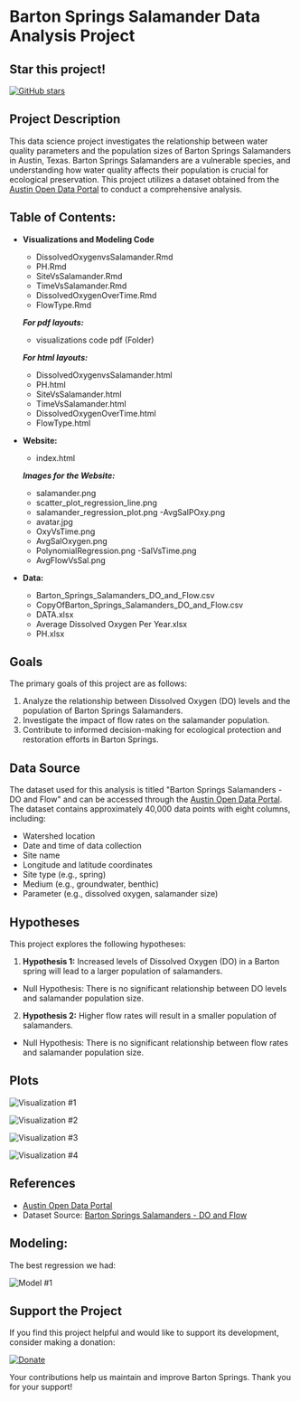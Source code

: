 # Barton Springs Salamander Data Analysis Project

## Star this project! 
[![GitHub stars](https://img.shields.io/github/stars/emanmz/Data-Science-G7.svg?style=social&label=Star)](https://github.com/emanmz/Data-Science-G7)

## Project Description
This data science project investigates the relationship between water quality parameters and the population sizes of Barton Springs Salamanders in Austin, Texas. Barton Springs Salamanders are a vulnerable species, and understanding how water quality affects their population is crucial for ecological preservation. This project utilizes a dataset obtained from the [Austin Open Data Portal](http://data.austintexas.gov) to conduct a comprehensive analysis.

## Table of Contents:

- **Visualizations and Modeling Code**
  - DissolvedOxygenvsSalamander.Rmd
  - PH.Rmd
  - SiteVsSalamander.Rmd
  - TimeVsSalamander.Rmd
  - DissolvedOxygenOverTime.Rmd
  - FlowType.Rmd
  
  ***For pdf layouts:***
  - visualizations code pdf (Folder)
  
  ***For html layouts:***
  - DissolvedOxygenvsSalamander.html
  - PH.html
  - SiteVsSalamander.html
  - TimeVsSalamander.html
  - DissolvedOxygenOverTime.html
  - FlowType.html

- **Website:**
  - index.html
  
  ***Images for the Website:***
  - salamander.png
  - scatter_plot_regression_line.png
  - salamander_regression_plot.png
  -AvgSalPOxy.png
  - avatar.jpg
  - OxyVsTime.png
  - AvgSalOxygen.png
  - PolynomialRegression.png
  -SalVsTime.png
  - AvgFlowVsSal.png

- **Data:**
  - Barton_Springs_Salamanders_DO_and_Flow.csv
  - CopyOfBarton_Springs_Salamanders_DO_and_Flow.csv
  - DATA.xlsx
  - Average Dissolved Oxygen Per Year.xlsx
  - PH.xlsx

## Goals
The primary goals of this project are as follows:
  1. Analyze the relationship between Dissolved Oxygen (DO) levels and the population of Barton Springs Salamanders.
2. Investigate the impact of flow rates on the salamander population.
3. Contribute to informed decision-making for ecological protection and restoration efforts in Barton Springs.

## Data Source
The dataset used for this analysis is titled "Barton Springs Salamanders - DO and Flow" and can be accessed through the [Austin Open Data Portal](https://data.austintexas.gov/Environment/Barton-Springs-Salamanders-DO-and-Flow/pyic-v8yf). The dataset contains approximately 40,000 data points with eight columns, including:
  - Watershed location
- Date and time of data collection
- Site name
- Longitude and latitude coordinates
- Site type (e.g., spring)
- Medium (e.g., groundwater, benthic)
- Parameter (e.g., dissolved oxygen, salamander size)

## Hypotheses
This project explores the following hypotheses:

  1. **Hypothesis 1:** Increased levels of Dissolved Oxygen (DO) in a Barton spring will lead to a larger population of salamanders.
- Null Hypothesis: There is no significant relationship between DO levels and salamander population size.
2. **Hypothesis 2:** Higher flow rates will result in a smaller population of salamanders.
- Null Hypothesis: There is no significant relationship between flow rates and salamander population size.

## Plots
![Visualization #1](AvgSalPOxy.png)


![Visualization #2](OxyVsTime.png)


![Visualization #3](AvgSalOxygen.png)


![Visualization #4](AvgFlowVsSal.png)

## References
- [Austin Open Data Portal](http://data.austintexas.gov)
- Dataset Source: [Barton Springs Salamanders - DO and Flow](https://data.austintexas.gov/Environment/Barton-Springs-Salamanders-DO-and-Flow/pyic-v8yf)



## Modeling:

The best regression we had:

![Model #1](PolynomialRegression.png)


## Support the Project

If you find this project helpful and would like to support its development, consider making a donation:

[![Donate](https://img.shields.io/badge/Donate-Now-blue.svg?logoWidth=40&logoHeight=40)](https://saveoursprings.salsalabs.org/onlinedonation/index.html)

Your contributions help us maintain and improve Barton Springs. Thank you for your support!


